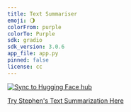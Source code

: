```yaml
---
title: Text Summariser
emoji: 🌖
colorFrom: purple
colorTo: Purple
sdk: gradio
sdk_version: 3.0.6
app_file: app.py
pinned: false
license: cc
---
```



[![Sync to Hugging Face hub](https://github.com/stephenb30/text_summariser/actions/workflows/main.yml/badge.svg)](https://github.com/stephenb30/text_summariser/actions/workflows/main.yml)

[Try Stephen's Text Summarization Here](https://huggingface.co/spaces/stephenbreen/text_summariser)
